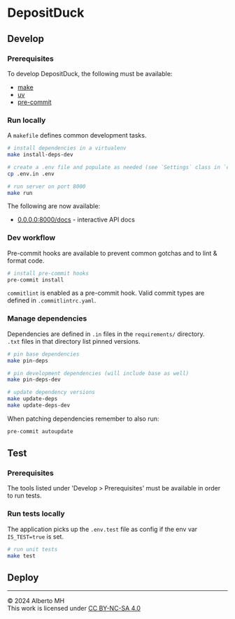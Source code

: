 # DepositDuck

## Develop

### Prerequisites

To develop DepositDuck, the following must be available:

- [make](https://www.gnu.org/software/make/)
- [uv](https://github.com/astral-sh/uv)
- [pre-commit](https://pre-commit.com/)

### Run locally

A `makefile` defines common development tasks.

```sh
# install dependencies in a virtualenv
make install-deps-dev

# create a .env file and populate as needed (see `Settings` class in `config.py`)
cp .env.in .env

# run server on port 8000
make run
```

The following are now available:

- [0.0.0.0:8000/docs](http://0.0.0.0:8000/docs) - interactive API docs

### Dev workflow

Pre-commit hooks are available to prevent common gotchas and to lint & format code.

```sh
# install pre-commit hooks
pre-commit install
```

`commitlint` is enabled as a pre-commit hook. Valid commit types are defined in `.commitlintrc.yaml`.

### Manage dependencies

Dependencies are defined in `.in` files in the `requirements/` directory.  
`.txt` files in that directory list pinned versions.

```sh
# pin base dependencies
make pin-deps

# pin development dependencies (will include base as well)
make pin-deps-dev

# update dependency versions
make update-deps
make update-deps-dev
```

When patching dependencies remember to also run:

```sh
pre-commit autoupdate
```

## Test

### Prerequisites

The tools listed under 'Develop > Prerequisites' must be available in order to run tests.

### Run tests locally

The application picks up the `.env.test` file as config if the env var `IS_TEST=true` is set.

```sh
# run unit tests
make test
```

## Deploy

---
&copy; 2024 Alberto MH  
This work is licensed under [CC BY-NC-SA 4.0](https://creativecommons.org/licenses/by-nc-sa/4.0/)
